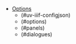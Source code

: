 - [Options](options.md)
    - (#uv-iiif-configjson)
    - (#options)
    - (#panels)
    - (#dialogues)

